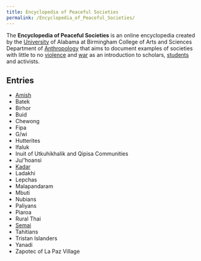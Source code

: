 ```yaml
---
title: Encyclopedia of Peaceful Societies
permalink: /Encyclopedia_of_Peaceful_Societies/
---
```


The **Encyclopedia of Peaceful Societies** is an online encyclopedia
created by the [University](University "wikilink") of Alabama at
Birmingham College of Arts and Sciences Department of
[Anthropology](Anthropology "wikilink") that aims to document examples
of societies with little to no [violence](violence "wikilink") and
[war](war "wikilink") as an introduction to scholars,
[students](Student "wikilink") and activists.

## Entries

- [Amish](Amish "wikilink")
- Batek
- Birhor
- Buid
- Chewong
- Fipa
- G/wi
- Hutterites
- Ifaluk
- Inuit of Utkuhikhalik and Qipisa Communities
- Ju/’hoansi
- [Kadar](Kadar "wikilink")
- Ladakhi
- Lepchas
- Malapandaram
- Mbuti
- Nubians
- Paliyans
- Piaroa
- Rural Thai
- [Semai](Semai "wikilink")
- Tahitians
- Tristan Islanders
- Yanadi
- Zapotec of La Paz Village